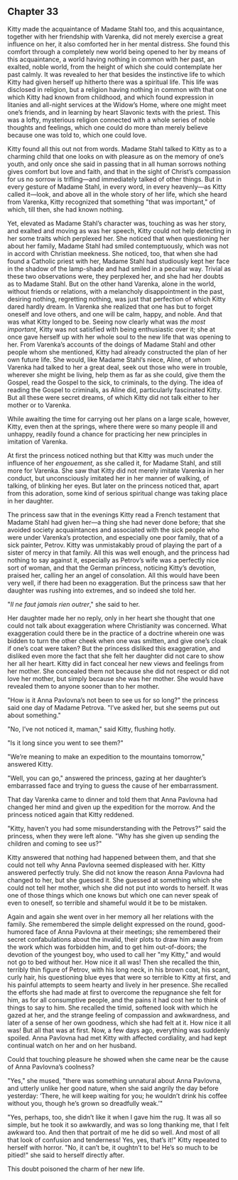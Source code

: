 ## Chapter 33


Kitty made the acquaintance of Madame Stahl too, and this acquaintance,
together with her friendship with Varenka, did not merely exercise a
great influence on her, it also comforted her in her mental distress.
She found this comfort through a completely new world being opened to
her by means of this acquaintance, a world having nothing in common with
her past, an exalted, noble world, from the height of which she could
contemplate her past calmly. It was revealed to her that besides the
instinctive life to which Kitty had given herself up hitherto there was
a spiritual life. This life was disclosed in religion, but a religion
having nothing in common with that one which Kitty had known from
childhood, and which found expression in litanies and all-night services
at the Widow’s Home, where one might meet one’s friends, and in learning
by heart Slavonic texts with the priest. This was a lofty, mysterious
religion connected with a whole series of noble thoughts and feelings,
which one could do more than merely believe because one was told to,
which one could love.

Kitty found all this out not from words. Madame Stahl talked to Kitty as
to a charming child that one looks on with pleasure as on the memory of
one’s youth, and only once she said in passing that in all human sorrows
nothing gives comfort but love and faith, and that in the sight of
Christ’s compassion for us no sorrow is trifling—and immediately talked
of other things. But in every gesture of Madame Stahl, in every word, in
every heavenly—as Kitty called it—look, and above all in the whole story
of her life, which she heard from Varenka, Kitty recognized that
something "that was important," of which, till then, she had known
nothing.

Yet, elevated as Madame Stahl’s character was, touching as was her
story, and exalted and moving as was her speech, Kitty could not help
detecting in her some traits which perplexed her. She noticed that when
questioning her about her family, Madame Stahl had smiled
contemptuously, which was not in accord with Christian meekness. She
noticed, too, that when she had found a Catholic priest with her, Madame
Stahl had studiously kept her face in the shadow of the lamp-shade and
had smiled in a peculiar way. Trivial as these two observations were,
they perplexed her, and she had her doubts as to Madame Stahl. But on
the other hand Varenka, alone in the world, without friends or
relations, with a melancholy disappointment in the past, desiring
nothing, regretting nothing, was just that perfection of which Kitty
dared hardly dream. In Varenka she realized that one has but to forget
oneself and love others, and one will be calm, happy, and noble. And
that was what Kitty longed to be. Seeing now clearly what was _the most
important_, Kitty was not satisfied with being enthusiastic over it; she
at once gave herself up with her whole soul to the new life that was
opening to her. From Varenka’s accounts of the doings of Madame Stahl
and other people whom she mentioned, Kitty had already constructed the
plan of her own future life. She would, like Madame Stahl’s niece,
Aline, of whom Varenka had talked to her a great deal, seek out those
who were in trouble, wherever she might be living, help them as far as
she could, give them the Gospel, read the Gospel to the sick, to
criminals, to the dying. The idea of reading the Gospel to criminals, as
Aline did, particularly fascinated Kitty. But all these were secret
dreams, of which Kitty did not talk either to her mother or to Varenka.

While awaiting the time for carrying out her plans on a large scale,
however, Kitty, even then at the springs, where there were so many
people ill and unhappy, readily found a chance for practicing her new
principles in imitation of Varenka.

At first the princess noticed nothing but that Kitty was much under the
influence of her _engouement_, as she called it, for Madame Stahl, and
still more for Varenka. She saw that Kitty did not merely imitate
Varenka in her conduct, but unconsciously imitated her in her manner of
walking, of talking, of blinking her eyes. But later on the princess
noticed that, apart from this adoration, some kind of serious spiritual
change was taking place in her daughter.

The princess saw that in the evenings Kitty read a French testament that
Madame Stahl had given her—a thing she had never done before; that she
avoided society acquaintances and associated with the sick people who
were under Varenka’s protection, and especially one poor family, that of
a sick painter, Petrov. Kitty was unmistakably proud of playing the part
of a sister of mercy in that family. All this was well enough, and the
princess had nothing to say against it, especially as Petrov’s wife was
a perfectly nice sort of woman, and that the German princess, noticing
Kitty’s devotion, praised her, calling her an angel of consolation. All
this would have been very well, if there had been no exaggeration. But
the princess saw that her daughter was rushing into extremes, and so
indeed she told her.

"_Il ne faut jamais rien outrer_," she said to her.

Her daughter made her no reply, only in her heart she thought that one
could not talk about exaggeration where Christianity was concerned. What
exaggeration could there be in the practice of a doctrine wherein one
was bidden to turn the other cheek when one was smitten, and give one’s
cloak if one’s coat were taken? But the princess disliked this
exaggeration, and disliked even more the fact that she felt her daughter
did not care to show her all her heart. Kitty did in fact conceal her
new views and feelings from her mother. She concealed them not because
she did not respect or did not love her mother, but simply because she
was her mother. She would have revealed them to anyone sooner than to
her mother.

"How is it Anna Pavlovna’s not been to see us for so long?" the princess
said one day of Madame Petrova. "I’ve asked her, but she seems put out
about something."

"No, I’ve not noticed it, maman," said Kitty, flushing hotly.

"Is it long since you went to see them?"

"We’re meaning to make an expedition to the mountains tomorrow,"
answered Kitty.

"Well, you can go," answered the princess, gazing at her daughter’s
embarrassed face and trying to guess the cause of her embarrassment.

That day Varenka came to dinner and told them that Anna Pavlovna had
changed her mind and given up the expedition for the morrow. And the
princess noticed again that Kitty reddened.

"Kitty, haven’t you had some misunderstanding with the Petrovs?" said
the princess, when they were left alone. "Why has she given up sending
the children and coming to see us?"

Kitty answered that nothing had happened between them, and that she
could not tell why Anna Pavlovna seemed displeased with her. Kitty
answered perfectly truly. She did not know the reason Anna Pavlovna had
changed to her, but she guessed it. She guessed at something which she
could not tell her mother, which she did not put into words to herself.
It was one of those things which one knows but which one can never speak
of even to oneself, so terrible and shameful would it be to be mistaken.

Again and again she went over in her memory all her relations with the
family. She remembered the simple delight expressed on the round,
good-humored face of Anna Pavlovna at their meetings; she remembered
their secret confabulations about the invalid, their plots to draw him
away from the work which was forbidden him, and to get him out-of-doors;
the devotion of the youngest boy, who used to call her "my Kitty," and
would not go to bed without her. How nice it all was! Then she recalled
the thin, terribly thin figure of Petrov, with his long neck, in his
brown coat, his scant, curly hair, his questioning blue eyes that were
so terrible to Kitty at first, and his painful attempts to seem hearty
and lively in her presence. She recalled the efforts she had made at
first to overcome the repugnance she felt for him, as for all
consumptive people, and the pains it had cost her to think of things to
say to him. She recalled the timid, softened look with which he gazed at
her, and the strange feeling of compassion and awkwardness, and later of
a sense of her own goodness, which she had felt at it. How nice it all
was! But all that was at first. Now, a few days ago, everything was
suddenly spoiled. Anna Pavlovna had met Kitty with affected cordiality,
and had kept continual watch on her and on her husband.

Could that touching pleasure he showed when she came near be the cause
of Anna Pavlovna’s coolness?

"Yes," she mused, "there was something unnatural about Anna Pavlovna,
and utterly unlike her good nature, when she said angrily the day before
yesterday: ‘There, he will keep waiting for you; he wouldn’t drink his
coffee without you, though he’s grown so dreadfully weak.’"

"Yes, perhaps, too, she didn’t like it when I gave him the rug. It was
all so simple, but he took it so awkwardly, and was so long thanking me,
that I felt awkward too. And then that portrait of me he did so well.
And most of all that look of confusion and tenderness! Yes, yes, that’s
it!" Kitty repeated to herself with horror. "No, it can’t be, it
oughtn’t to be! He’s so much to be pitied!" she said to herself directly
after.

This doubt poisoned the charm of her new life.



